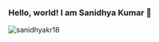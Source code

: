 ### Hello, world! I am Sanidhya Kumar 👋

<p align="left"> <img src="https://komarev.com/ghpvc/?username=sanidhyakr18&label=Profile+Views&color=brightgreen&style=flat-square" alt="sanidhyakr18" /> </p>


<!--
**sanidhyakr18/sanidhyakr18** is a ✨ _special_ ✨ repository because its `README.md` (this file) appears on your GitHub profile.

Here are some ideas to get you started:

- 🔭 I’m currently working on ...
- 🌱 I’m currently learning ...
- 👯 I’m looking to collaborate on ...
- 🤔 I’m looking for help with ...
- 💬 Ask me about ...
- 📫 How to reach me: ...
- 😄 Pronouns: ...
- ⚡ Fun fact: ...
-->

